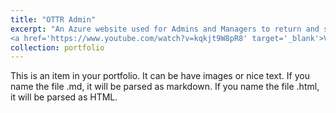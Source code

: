 ```yaml
---
title: "OTTR Admin"
excerpt: "An Azure website used for Admins and Managers to return and sign forms to users.  
<a href='https://www.youtube.com/watch?v=kqkjt9W8pR8' target='_blank'>Video of website</a><br/><img src='/images/ottr.png'>"
collection: portfolio
---
```


This is an item in your portfolio. It can be have images or nice text. If you name the file .md, it will be parsed as markdown. If you name the file .html, it will be parsed as HTML. 

